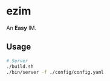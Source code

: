 # ezim

An **Easy** IM.

## Usage

```bash
# Server
./build.sh
./bin/server -f ./config/config.yaml
```
